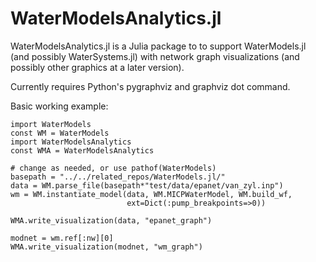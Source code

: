 # WaterModelsAnalytics.jl

WaterModelsAnalytics.jl is a Julia package to to support WaterModels.jl (and
possibly WaterSystems.jl) with network graph visualizations (and possibly other
graphics at a later version).

Currently requires Python's pygraphviz and graphviz dot command.

Basic working example:

```
import WaterModels
const WM = WaterModels
import WaterModelsAnalytics
const WMA = WaterModelsAnalytics

# change as needed, or use pathof(WaterModels)
basepath = "../../related_repos/WaterModels.jl/" 
data = WM.parse_file(basepath*"test/data/epanet/van_zyl.inp")
wm = WM.instantiate_model(data, WM.MICPWaterModel, WM.build_wf,
                          ext=Dict(:pump_breakpoints=>0))

WMA.write_visualization(data, "epanet_graph")

modnet = wm.ref[:nw][0]
WMA.write_visualization(modnet, "wm_graph")

```
